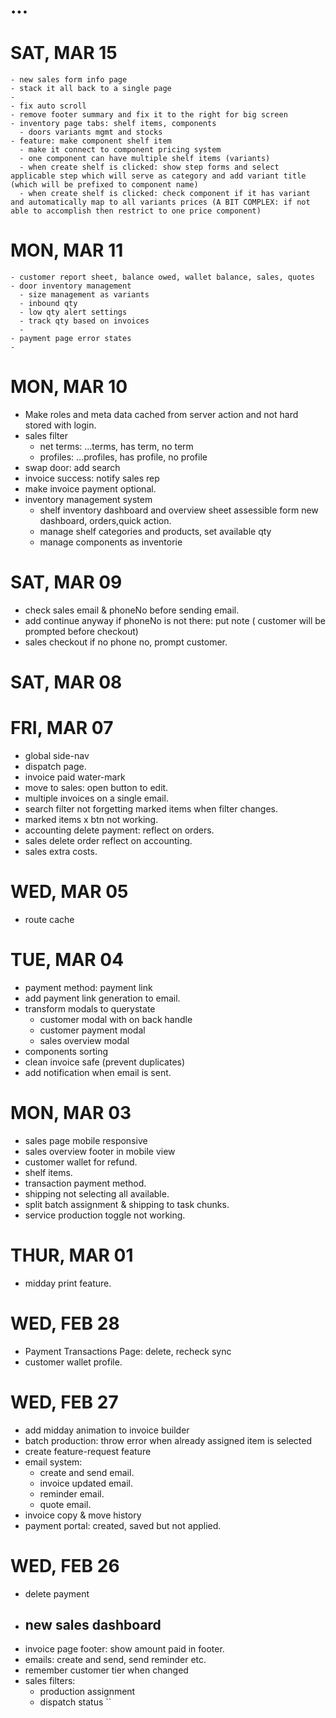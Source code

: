 # ...
# SAT, MAR 15
    - new sales form info page
    - stack it all back to a single page
    - 
    - fix auto scroll
    - remove footer summary and fix it to the right for big screen
    - inventory page tabs: shelf items, components
      - doors variants mgmt and stocks
    - feature: make component shelf item
      - make it connect to component pricing system
      - one component can have multiple shelf items (variants)
      - when create shelf is clicked: show step forms and select applicable step which will serve as category and add variant title (which will be prefixed to component name)
      - when create shelf is clicked: check component if it has variant and automatically map to all variants prices (A BIT COMPLEX: if not able to accomplish then restrict to one price component)
# MON, MAR 11
    - customer report sheet, balance owed, wallet balance, sales, quotes
    - door inventory management
      - size management as variants
      - inbound qty
      - low qty alert settings
      - track qty based on invoices
      - 
    - payment page error states
    - 
<!-- - customer profile changing not working. -->
<!-- - exterior doors selection -->
# MON, MAR 10
  - Make roles and meta data cached from server action and not hard stored with login.
  - sales filter
    - net terms: ...terms, has term, no term
    - profiles: ...profiles, has profile, no profile
  - swap door: add search
  - invoice success: notify sales rep
  - make invoice payment optional.
  - inventory management system
    - shelf inventory dashboard and overview sheet assessible form new dashboard, orders,quick action.
    - manage shelf categories and products, set available qty
    - manage components as inventorie
# SAT, MAR 09
- check sales email & phoneNo before sending email.
- add continue anyway if phoneNo is not there: put note ( customer will be prompted before checkout)
- sales checkout if no phone no, prompt customer.
# SAT, MAR 08
# FRI, MAR 07
- global side-nav
- dispatch page.
- invoice paid water-mark
- move to sales: open button to edit.
- multiple invoices on a single email.
- search filter not forgetting marked items when filter changes.
- marked items x btn not working.
- accounting delete payment: reflect on orders.
- sales delete order reflect on accounting.
- sales extra costs.
# WED, MAR 05
- route cache
# TUE, MAR 04
- payment method: payment link
- add payment link generation to email.
- transform modals to querystate
  - customer modal with on back handle
  - customer payment modal
  - sales overview modal
- components sorting
- clean invoice safe (prevent duplicates)
- add notification when email is sent.
# MON, MAR 03
  - sales page mobile responsive  
  - sales overview footer in mobile view
  - customer wallet for refund. 
  - shelf items.
  - transaction payment method.
  - shipping not selecting all available.
  - split batch assignment & shipping to task chunks.
  - service production toggle not working.
# THUR, MAR 01
- midday print feature.
# WED, FEB 28
- Payment Transactions Page: delete, recheck sync
- customer wallet profile.
# WED, FEB 27
- add midday animation to invoice builder
- batch production: throw error when already assigned item is selected
- create feature-request feature
- email system:
    - create and send email.
    - invoice updated email.
    - reminder email.
    - quote email.
- invoice copy & move history
- payment portal: created, saved but not applied.
<!-- - change door size in print to inch. -->
<!-- - add delivery charge to invoice. -->
<!-- - zero custom price -->
# WED, FEB 26 
- delete payment
- new sales dashboard
  - 
- invoice page footer: show amount paid in footer.
- emails: create and send, send reminder etc.
- remember customer tier when changed
- sales filters:
  - production assignment
  - dispatch status ``
<!-- - change alert position -->
<!-- - sales print: remove footer on every page -->
  <!-- - invoice filter -->